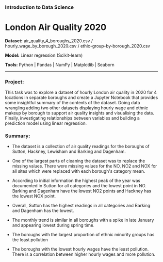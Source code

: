 ### Introduction to Data Science

# London Air Quality 2020

**Dataset:** air_quality_4_boroughs_2020.csv / hourly_wage_by_borough_2020.csv / ethic-group-by-borough_2020.csv

**Model:** Linear regression (Scikit-learn)

**Tools:** Python | Pandas | NumPy | Matplotlib | Seaborn

***

### Project:
This task was to explore a dataset of hourly London air quality in 2020 for 4 locations in separate boroughs and create a Jupyter Notebook that provides some insightful summary of the contents of the dataset. Doing data wrangling adding two other datasets displaying hourly wage and ethnic makeup by borough  to support air quality insights and visualising the data. Finally, investigating relationships between variables and building a prediction model using linear regression.



### Summary:

- The dataset is a collection of air quality readings for the boroughs of Sutton, Hackney, Lewisham and Barking and Dagenham.

- One of the largest parts of cleaning the dataset was to replace the missing values. There were missing values for the NO, NO2 and NOX for all sites which were replaced with each borough's category mean.

- According to initial information the highest peak of the year was documented in Sutton for all categories and the lowest point in NO. Barking and Dagenham have the lowest NO2 points and Hackney has the lowest NOX point.

- Overall, Sutton has the highest readings in all categories and Barking and Dagenham has the lowest.

- The monthly trend is similar in all boroughs with a spike in late January and appearing lowest during spring time.

- The boroughs with the largest proportion of ethnic minority groups has the least pollution

- The boroughs with the lowest hourly wages have the least pollution. There is a correlation between higher hourly wages and more pollution.
